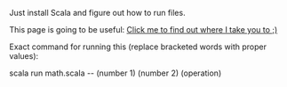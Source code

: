 Just install Scala and figure out how to run files.

This page is going to be useful: <a href="https://docs.scala-lang.org/getting-started/install-scala.html">Click me to find out where I take you to ;)</a>

Exact command for running this (replace bracketed words with proper values):

scala run math.scala -- (number 1) (number 2) (operation)
